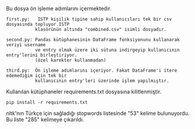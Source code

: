 Bu dosya ön işleme adımlarını içermektedir.

    first.py:   ISTP kişilik tipine sahip kullanıcıları tek bir csv dosyasında topluyor.ISTP
               klasörünün altında "combined.csv" isimli dosyadır.
    
    second.py: Pandas kütüphanesinin DataFrame fonksiyonunu kullanarak veriyi username 
               ve entry olmak üzere iki sütuna indirgeyip kullanıcının entry'lerini birleştiriyor.
               (özel karekter kullanmadan)
                
    third.py:  Ön işleme adımlarını içeriyor. Fakat DataFrame'i itere edemediğim için tek bir 
               kullanıcının entry'leri üzerinde işlem yapılmıştır.
               
Kullanılan kütüphaneler requirements.txt dosyasına kilitlenmiştir.

    pip install -r requirements.txt
    
nltk'nın Türkçe için sağladığı stopwords listesinde "53" kelime bulunuyordu. 
Bu liste "285" kelimeye çıkarıldı.
               
